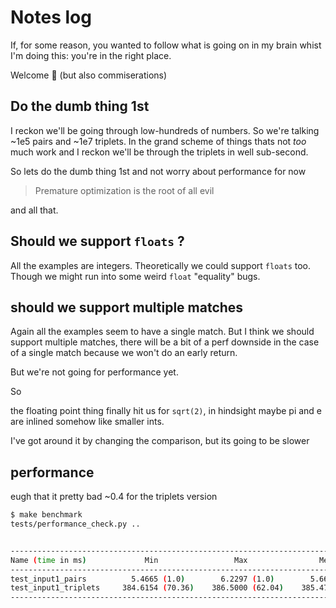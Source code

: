 # Notes log

If, for some reason, you wanted to follow what is going on in my brain whist I'm doing this:
you're in the right place.

Welcome :wave: (but also commiserations)

## Do the dumb thing 1st

I reckon we'll be going through low-hundreds of numbers.
So we're talking ~1e5 pairs and ~1e7 triplets.
In the grand scheme of things thats not _too_ much work
and I reckon we'll be through the triplets in well sub-second.

So lets do the dumb thing 1st and not worry about performance
for now

> Premature optimization is the root of all evil

and all that.

## Should we support `floats` ?

All the examples are integers. Theoretically we could support `floats` too.
Though we might run into some weird `float` "equality" bugs.

## should we support multiple matches

Again all the examples seem to have a single match.
But I think we should support multiple matches,
there will be a bit of a perf downside in the case of a
single match because we won't do an early return.

But we're not going for performance yet.

So

the floating point thing finally hit us for `sqrt(2)`, in hindsight
maybe pi and e are inlined somehow like smaller ints.

I've got around it by changing the comparison, but its going to
be slower

## performance

eugh that it pretty bad ~0.4 for the triplets version

```sh
$ make benchmark
tests/performance_check.py ..                                                                                                                                [100%]


------------------------------------------------------------------------------------- benchmark: 2 tests ------------------------------------------------------------------------------------
Name (time in ms)             Min                 Max                Mean            StdDev              Median               IQR            Outliers       OPS            Rounds  Iterations
---------------------------------------------------------------------------------------------------------------------------------------------------------------------------------------------
test_input1_pairs          5.4665 (1.0)        6.2297 (1.0)        5.6687 (1.0)      0.1018 (1.0)        5.6575 (1.0)      0.1289 (1.0)          47;3  176.4077 (1.0)         172           1
test_input1_triplets     384.6154 (70.36)    386.5000 (62.04)    385.4776 (68.00)    0.8287 (8.14)     385.4333 (68.13)    1.5047 (11.67)         2;0    2.5942 (0.01)          5           1
---------------------------------------------------------------------------------------------------------------------------------------------------------------------------------------------
```
